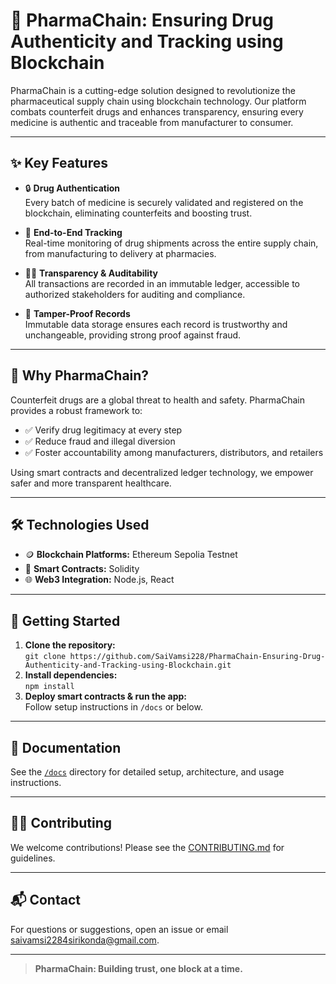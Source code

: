 # 🏥 PharmaChain: Ensuring Drug Authenticity and Tracking using Blockchain

PharmaChain is a cutting-edge solution designed to revolutionize the pharmaceutical supply chain using blockchain technology. Our platform combats counterfeit drugs and enhances transparency, ensuring every medicine is authentic and traceable from manufacturer to consumer.

---

## ✨ Key Features

- 🔒 **Drug Authentication**  
  Every batch of medicine is securely validated and registered on the blockchain, eliminating counterfeits and boosting trust.

- 🚚 **End-to-End Tracking**  
  Real-time monitoring of drug shipments across the entire supply chain, from manufacturing to delivery at pharmacies.

- 🕵️‍♂️ **Transparency & Auditability**  
  All transactions are recorded in an immutable ledger, accessible to authorized stakeholders for auditing and compliance.

- 🧬 **Tamper-Proof Records**  
  Immutable data storage ensures each record is trustworthy and unchangeable, providing strong proof against fraud.

---

## 🎯 Why PharmaChain?

Counterfeit drugs are a global threat to health and safety. PharmaChain provides a robust framework to:

- ✅ Verify drug legitimacy at every step
- ✅ Reduce fraud and illegal diversion
- ✅ Foster accountability among manufacturers, distributors, and retailers

Using smart contracts and decentralized ledger technology, we empower safer and more transparent healthcare.

---

## 🛠️ Technologies Used

- 🪙 **Blockchain Platforms:** Ethereum Sepolia Testnet
- 📜 **Smart Contracts:** Solidity
- 🌐 **Web3 Integration:** Node.js, React

---

## 🚀 Getting Started

1. **Clone the repository:**  
   `git clone https://github.com/SaiVamsi228/PharmaChain-Ensuring-Drug-Authenticity-and-Tracking-using-Blockchain.git`
2. **Install dependencies:**  
   `npm install`
3. **Deploy smart contracts & run the app:**  
   Follow setup instructions in `/docs` or below.

---

## 📖 Documentation

See the [`/docs`](./docs/) directory for detailed setup, architecture, and usage instructions.

---

## 👨‍💻 Contributing

We welcome contributions! Please see the [CONTRIBUTING.md](./CONTRIBUTING.md) for guidelines.

---

## 📬 Contact

For questions or suggestions, open an issue or email [saivamsi2284sirikonda@gmail.com](mailto:saivamsi2284sirikonda@gmail.com).

---

> **PharmaChain: Building trust, one block at a time.**
